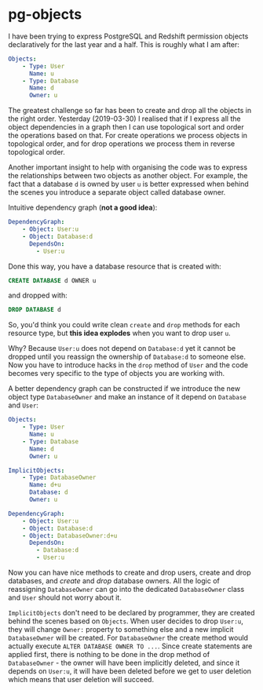 # pg-objects

I have been trying to express PostgreSQL and Redshift permission objects declaratively 
for the last year and a half. This is roughly what I am after: 

```yaml
Objects:
    - Type: User
      Name: u
    - Type: Database
      Name: d
      Owner: u
```

The greatest challenge so far has been to create and drop all the objects in the right
order. Yesterday (2019-03-30) I realised that if I express all the object dependencies 
in a graph then I can use topological sort and order the operations based on that.
For create operations we process objects in topological order, and for drop operations we
process them in reverse topological order.

Another important insight to help with organising the code was to express 
the relationships between two objects as another object. For example, the fact that
a database `d` is owned by user `u` is better expressed when behind the scenes
you introduce a separate object called database owner.

Intuitive dependency graph (**not a good idea**):

```yaml
DependencyGraph:
    - Object: User:u
    - Object: Database:d
      DependsOn:
        - User:u
```

Done this way, you have a database resource that is created with:

```sql
CREATE DATABASE d OWNER u
```

and dropped with:

```sql
DROP DATABASE d
```

So, you'd think you could write clean `create` and `drop` methods for each resource type,
but **this idea explodes** when you want to drop user `u`.

Why? Because `User:u` does not depend on `Database:d` yet it cannot be dropped until you
reassign the ownership of `Database:d` to someone else. Now you have to introduce hacks 
in the `drop` method of `User` and the code becomes very specific to the type of objects 
you are working with.

A better dependency graph can be constructed if we introduce the new object type `DatabaseOwner`
and make an instance of it depend on `Database` and `User`:

```yaml
Objects:
    - Type: User
      Name: u
    - Type: Database
      Name: d
      Owner: u

ImplicitObjects:
    - Type: DatabaseOwner
      Name: d+u
      Database: d
      Owner: u

DependencyGraph:
    - Object: User:u
    - Object: Database:d
    - Object: DatabaseOwner:d+u
      DependsOn:
        - Database:d
        - User:u
```

Now you can have nice methods to create and drop users, create and drop databases, and *create*
and *drop* database owners. All the logic of reassigning `DatabaseOwner` can go into the dedicated
`DatabaseOwner` class and `User` should not worry about it.

`ImplicitObjects` don't need to be declared by programmer, they are created behind the scenes based
on `Objects`. When user decides to drop `User:u`, they will change `Owner:` property to something
else and a new implicit `DatabaseOwner` will be created. For `DatabaseOwner` the create method
would actually execute `ALTER DATABASE OWNER TO ...`. Since create statements are applied first,
there is nothing to be done in the drop method of `DatabaseOwner` - the owner will have been
implicitly deleted, and since it depends on `User:u`, it will have been deleted before we get to
user deletion which means that user deletion will succeed.
